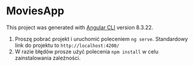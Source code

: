# MoviesApp

This project was generated with [Angular CLI](https://github.com/angular/angular-cli) version 8.3.22.

1. Proszę pobrać projekt i uruchomić poleceniem `ng serve`. Standardowy link do projektu to `http://localhost:4200/`
2. W razie błędów prosze użyć polecenia `npm install` w celu zainstalowania zależności.
